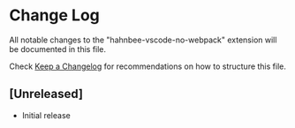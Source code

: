 # Change Log

All notable changes to the "hahnbee-vscode-no-webpack" extension will be documented in this file.

Check [Keep a Changelog](http://keepachangelog.com/) for recommendations on how to structure this file.

## [Unreleased]

- Initial release